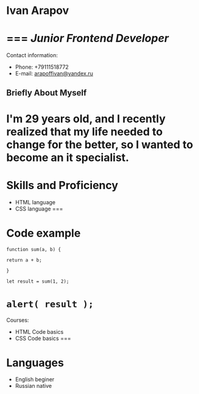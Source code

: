 # Ivan Arapov #
===
_Junior Frontend Developer_
===
Contact information:
* Phone: +79111518772
* E-mail: arapoffivan@yandex.ru
## Briefly About Myself
I'm 29 years old, and I recently realized that my life needed to change for the better, so I wanted to become an it specialist.
===
# Skills and Proficiency #
* HTML language
* CSS language
===
# Code example 
`function sum(a, b) {`
 
  `return a + b;`

`}`

`let result = sum(1, 2);`

`alert( result ); `
===
Courses:
* HTML Code basics
* CSS Code basics 
===
# Languages
* English beginer
* Russian native
